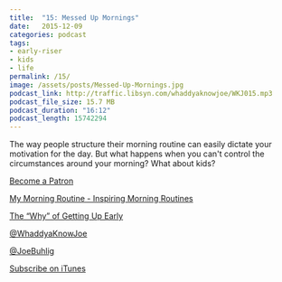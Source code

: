 ```yaml
---
title:  "15: Messed Up Mornings"
date:   2015-12-09
categories: podcast
tags:
- early-riser
- kids
- life
permalink: /15/
image: /assets/posts/Messed-Up-Mornings.jpg
podcast_link: http://traffic.libsyn.com/whaddyaknowjoe/WKJ015.mp3
podcast_file_size: 15.7 MB
podcast_duration: "16:12"
podcast_length: 15742294
---
```


The way people structure their morning routine can easily dictate your motivation for the day. But what happens when you can't control the circumstances around your morning? What about kids?
<!--more-->

[Become a Patron](http://joebuhlig.com/patron/)

[My Morning Routine - Inspiring Morning Routines](http://mymorningroutine.com/)

[The “Why” of Getting Up Early](http://joebuhlig.com/why-getting-up-early/)

[@WhaddyaKnowJoe](https://twitter.com/whaddyaknowjoe)

[@JoeBuhlig](https://twitter.com/JoeBuhlig)

[Subscribe on iTunes](https://itunes.apple.com/us/podcast/whaddya-know-joe/id1035426948)